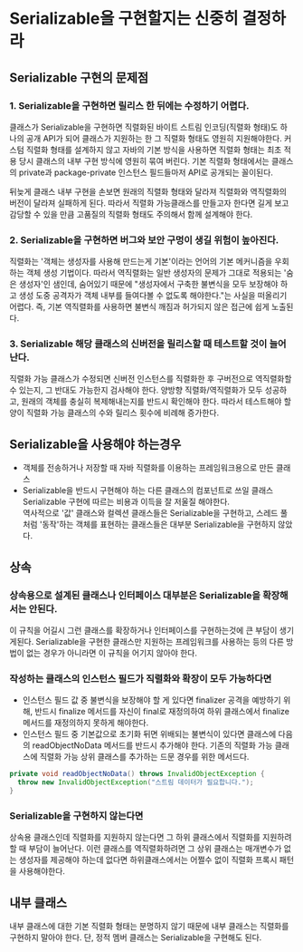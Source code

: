 Serializable을 구현할지는 신중히 결정하라
=
Serializable 구현의 문제점
-
### 1. Serializable을 구현하면 릴리스 한 뒤에는 수정하기 어렵다.
클래스가 Serializable을 구현하면 직렬화된 바이트 스트림 인코딩(직렬화 형태)도 하나의 공개 API가 되어 클래스가 지원하는 한 그 직렬화 형태도 영원히 지원해야한다.
커스텀 직렬화 형태를 설계하지 않고 자바의 기본 방식을 사용하면 직렬화 형태는 최초 적용 당시 클래스의 내부 구현 방식에 영원히 묶여 버린다. 
기본 직렬화 형태에서는 클래스의 private과 package-private 인스턴스 필드들마저 API로 공개되는 꼴이된다.

뒤늦게 클래스 내부 구현을 손보면 원래의 직렬화 형태와 달라져 직렬화와 역직렬화의 버전이 달라져 실패하게 된다. 
따라서 직렬화 가능클래스를 만들고자 한다면 길게 보고 감당할 수 있을 만큼 고품질의 직렬화 형태도 주의해서 함께 설계해야 한다.

### 2. Serializable을 구현하면 버그와 보안 구멍이 생길 위험이 높아진다.
직렬화는 '객체는 생성자를 사용해 만드는게 기본'이라는 언어의 기본 메커니즘을 우회하는 객체 생성 기법이다. 
따라서 역직렬화는 일반 생성자의 문제가 그대로 적용되는 '숨은 생성자'인 샘인데, 
숨어있기 때문에 "생성자에서 구축한 불변식을 모두 보장해야 하고 생성 도중 공격자가 객체 내부를 들여다볼 수 없도록 해야한다."는 사실을 떠올리기 어렵다.
즉, 기본 역직렬화를 사용하면 불변식 깨짐과 허가되지 않은 접근에 쉽게 노출된다.

### 3. Serializable 해당 클래스의 신버전을 릴리스할 때 테스트할 것이 늘어난다.
직렬화 가능 클래스가 수정되면 신버전 인스턴스를 직렬화한 후 구버전으로 역직렬화할 수 있는지, 그 반대도 가능한지 검사해야 한다.
양방향 직렬화/역직렬화가 모두 성공하고, 원래의 객체를 충실히 복제해내는지를 반드시 확인해야 한다.
따라서 테스트해야 할 양이 직렬화 가능 클래스의 수와 릴리스 횟수에 비례해 증가한다.

## Serializable을 사용해야 하는경우
- 객체를 전송하거나 저장할 때 자바 직렬화를 이용하는 프레임워크용으로 만든 클래스
- Serializable을 반드시 구현해야 하는 다른 클래스의 컴포넌트로 쓰일 클래스
Serializable 구현에 따르는 비용과 이득을 잘 저울질 해야한다.\
역사적으로 '값' 클래스와 컬렉션 클래스들은 Serializable을 구현하고, 스레드 풀처럼 '동작'하는 객체를 표현하는 클래스들은 대부분 Serializable을 구현하지 않았다.

## 상속
### 상속용으로 설계된 클래스나 인터페이스 대부분은 Serializable을 확장해서는 안된다. 
이 규칙을 어길시 그런 클래스를 확장하거나 인터페이스를 구현하는것에 큰 부담이 생기게된다. 
Serializable을 구현한 클래스만 지원하는 프레임워크를 사용하는 등의 다른 방법이 없는 경우가 아니라면 이 규칙을 어기지 않아야 한다.

### 작성하는 클래스의 인스턴스 필드가 직렬화와 확장이 모두 가능하다면
- 인스턴스 필드 값 중 불변식을 보장해야 할 게 있다면 finalizer 공격을 예방하기 위해,
반드시 finalize 메서드를 자신이 final로 재정의하여 하위 클래스에서 finalize 메서드를 재정의하지 못하게 해야한다.
- 인스턴스 필드 중 기본값으로 초기화 뒤면 위배되는 불변식이 있다면 클래스에 다음의 readObjectNoData 메서드를 반드시 추가해야 한다. 
기존의 직렬화 가능 클래스에 직렬화 가능 상위 클래스를 추가하는 드문 경우를 위한 메서드다.
```java
private void readObjectNoData() throws InvalidObjectException {
  throw new InvalidObjectException("스트림 데이터가 필요합니다.");
}
```
### Serializable을 구현하지 않는다면
상속용 클래스인데 직렬화를 지원하지 않는다면 그 하위 클래스에서 직렬화를 지원하려 할 때 부담이 늘어난다. 
이런 클래스를 역직렬화하려면 그 상위 클래스는 매개변수가 없는 생성자를 제공해야 하는데 없다면 하위클래스에서는 어쩔수 없이 직렬화 프록시 패턴을 사용해야한다.

## 내부 클래스
내부 클래스에 대한 기본 직렬화 형태는 분명하지 않기 때문에 내부 클래스는 직렬화를 구현하지 말아야 한다. 
단, 정적 멤버 클래스는 Serializable을 구현해도 된다.
